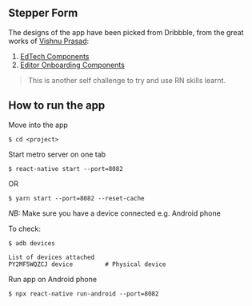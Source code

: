 ## Stepper Form

The designs of the app have been picked from Dribbble, from the great works of [Vishnu Prasad](https://dribbble.com/vlockn):
1. [EdTech Components](https://dribbble.com/shots/16077297-EdTech-Components)
2. [Editor Onboarding Components](https://dribbble.com/shots/11277570-Editor-Onboarding-Components)

>This is another self challenge to try and use RN skills learnt.

## How to run the app

Move into the app
```
$ cd <project>
```

Start metro server on one tab

```
$ react-native start --port=8082
```

OR

```
$ yarn start --port=8082 --reset-cache
```

*NB:* Make sure you have a device connected e.g. Android phone

To check:


   ```
   $ adb devices

   List of devices attached
   PY2MF5WQZCJ device         # Physical device
   ```

Run app on Android phone

```
$ npx react-native run-android --port=8082